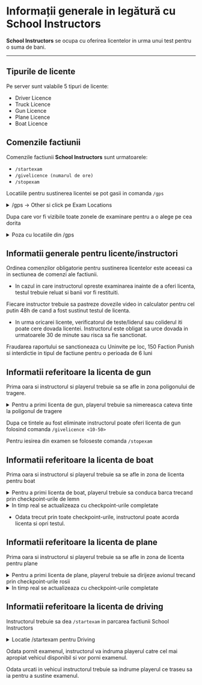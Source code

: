 # Informații generale in legătură cu School Instructors

**School Instructors** se ocupa cu oferirea licentelor in urma unui test pentru o suma de bani. 

---

## Tipurile de licente

Pe server sunt valabile 5 tipuri de licente:
- Driver Licence
- Truck Licence
- Gun Licence
- Plane Licence
- Boat Licence

## Comenzile factiunii

Comenzile factiunii **School Instructors** sunt urmatoarele:
- `/startexam`
- `/givelicence (numarul de ore)`
- `/stopexam`


Locatiile pentru sustinerea licentei se pot gasii in comanda `/gps`

<details>
  <summary> /gps -> Other si click pe Exam Locations</summary>
<img src="https://i.imgur.com/pEzVeCA.jpeg" width="60%"/>
</details>

Dupa care vor fi vizibile toate zonele de examinare pentru a o alege pe cea dorita

<details>
  <summary> Poza cu locatiile din /gps </summary>
<img src="https://i.imgur.com/8i5ZeCb.jpeg" width="60%"/>
</details>

## Informatii generale pentru licente/instructori

Ordinea comenzilor obligatorie pentru sustinerea licentelor este aceeasi ca in sectiunea de comenzi ale factiunii.
- In cazul in care instructorul opreste examinarea inainte de a oferi licenta, testul trebuie reluat si banii vor fi restituiti.

Fiecare instructor trebuie sa pastreze dovezile video in calculator pentru cel putin 48h de cand a fost sustinut testul de licenta.
- In urma oricarei licente, verificatorul de teste/liderul sau coliderul iti poate cere dovada licentei. Instructorul este obligat sa urce dovada in urmatoarele 30 de minute sau risca sa fie sanctionat.

Fraudarea raportului se sanctioneaza cu Uninvite pe loc, 150 Faction Punish si interdictie in tipul de factiune pentru o perioada de 6 luni

## Informatii referitoare la licenta de gun
Prima oara si instructorul si playerul trebuie sa se afle in zona poligonului de tragere.

<details>
  <summary> Pentru a primi licenta de gun, playerul trebuie sa nimereasca cateva tinte la poligonul de tragere </summary>
<img src="https://i.imgur.com/YQqpkGy.jpeg" width="60%"/>
</details>

Dupa ce tintele au fost eliminate instructorul poate oferi licenta de gun folosind comanda `/givelicence <10-50>`

Pentru iesirea din examen se foloseste comanda `/stopexam`

## Informatii referitoare la licenta de boat

Prima oara si instructorul si playerul trebuie sa se afle in zona de licenta pentru boat

<details>
  <summary> Pentru a primi licenta de boat, playerul trebuie sa conduca barca trecand prin checkpoint-urile de lemn </summary>
<img src="https://i.imgur.com/Y489aBq.jpeg" width="60%"/>
</details>

<details>
  <summary> In timp real se actualizeaza cu checkpoint-urile completate </summary>
<img src="https://i.imgur.com/HO1QSkG.jpeg" width="60%"/>
</details>

- Odata trecut prin toate checkpoint-urile, instructorul poate acorda licenta si opri testul. 


## Informatii referitoare la licenta de plane

Prima oara si instructorul si playerul trebuie sa se afle in zona de licenta pentru plane

<details>
  <summary> Pentru a primi licenta de plane, playerul trebuie sa dirijeze avionul trecand prin checkpoint-urile rosii </summary>
<img src="https://i.imgur.com/eV0mhAM.jpeg" width="60%"/>
</details>

<details>
  <summary> In timp real se actualizeaza cu checkpoint-urile completate </summary>
<img src="https://i.imgur.com/HO1QSkG.jpeg" width="60%"/>
</details>


## Informatii referitoare la licenta de driving

Instructorul trebuie sa dea `/startexam` in parcarea factiunii School Instructors


<details>
  <summary>Locatie /startexam pentru Driving </summary>
<img src="https://i.imgur.com/3fUCHB3.jpeg" width="60%"/>
</details>


Odata pornit examenul, instructorul va indruma playerul catre cel mai apropiat vehicul disponibil si vor porni examenul.

Odata urcati in vehicul instructorul trebuie sa indrume playerul ce traseu sa ia pentru a sustine examenul.

